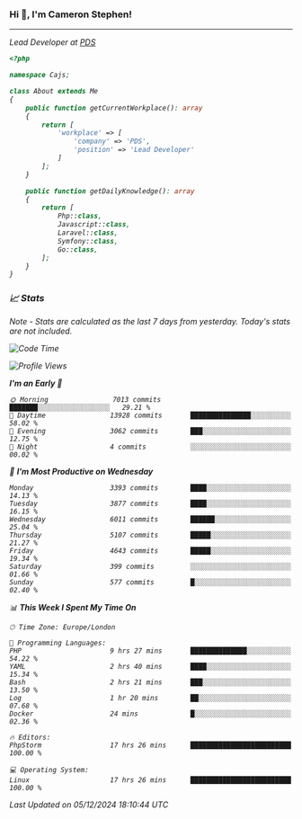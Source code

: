 ### Hi 👋, I'm Cameron Stephen!
<hr>
<p><em>Lead Developer at <a href="https://prindatasolutions.co.uk">PDS</a></p>


```php
<?php

namespace Cajs;

class About extends Me
{
    public function getCurrentWorkplace(): array
    {
        return [
            'workplace' => [
                'company' => 'PDS',
                'position' => 'Lead Developer'
            ]
        ];
    }

    public function getDailyKnowledge(): array
    {
        return [
            Php::class,
            Javascript::class,
            Laravel::class,
            Symfony::class,
            Go::class,
        ];
    }
}
```

### 📈 Stats
<p><em>Note - Stats are calculated as the last 7 days from yesterday. Today's stats are not included.</em></p>


<!--START_SECTION:waka-->
![Code Time](http://img.shields.io/badge/Code%20Time-4%2C113%20hrs%203%20mins-blue)

![Profile Views](http://img.shields.io/badge/Profile%20Views-0-blue)

**I'm an Early 🐤** 

```text
🌞 Morning                7013 commits        ███████░░░░░░░░░░░░░░░░░░   29.21 % 
🌆 Daytime                13928 commits       ███████████████░░░░░░░░░░   58.02 % 
🌃 Evening                3062 commits        ███░░░░░░░░░░░░░░░░░░░░░░   12.75 % 
🌙 Night                  4 commits           ░░░░░░░░░░░░░░░░░░░░░░░░░   00.02 % 
```
📅 **I'm Most Productive on Wednesday** 

```text
Monday                   3393 commits        ████░░░░░░░░░░░░░░░░░░░░░   14.13 % 
Tuesday                  3877 commits        ████░░░░░░░░░░░░░░░░░░░░░   16.15 % 
Wednesday                6011 commits        ██████░░░░░░░░░░░░░░░░░░░   25.04 % 
Thursday                 5107 commits        █████░░░░░░░░░░░░░░░░░░░░   21.27 % 
Friday                   4643 commits        █████░░░░░░░░░░░░░░░░░░░░   19.34 % 
Saturday                 399 commits         ░░░░░░░░░░░░░░░░░░░░░░░░░   01.66 % 
Sunday                   577 commits         █░░░░░░░░░░░░░░░░░░░░░░░░   02.40 % 
```


📊 **This Week I Spent My Time On** 

```text
🕑︎ Time Zone: Europe/London

💬 Programming Languages: 
PHP                      9 hrs 27 mins       ██████████████░░░░░░░░░░░   54.22 % 
YAML                     2 hrs 40 mins       ████░░░░░░░░░░░░░░░░░░░░░   15.34 % 
Bash                     2 hrs 21 mins       ███░░░░░░░░░░░░░░░░░░░░░░   13.50 % 
Log                      1 hr 20 mins        ██░░░░░░░░░░░░░░░░░░░░░░░   07.68 % 
Docker                   24 mins             █░░░░░░░░░░░░░░░░░░░░░░░░   02.36 % 

🔥 Editors: 
PhpStorm                 17 hrs 26 mins      █████████████████████████   100.00 % 

💻 Operating System: 
Linux                    17 hrs 26 mins      █████████████████████████   100.00 % 
```


 Last Updated on 05/12/2024 18:10:44 UTC
<!--END_SECTION:waka-->
